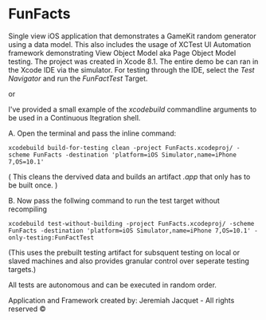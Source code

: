 # FunFacts
Single view iOS application that demonstrates a GameKit random generator using a data model.
This also includes the usage of XCTest UI Automation framework demonstrating View Object Model aka Page Object Model testing. 
The project was created in Xcode 8.1. The entire demo be can ran in the Xcode IDE via the simulator. For testing through the IDE, select the *Test Navigator* and run the *FunFactTest* Target.

or

I've provided a small example of the *xcodebuild* commandline arguments to be used in a Continuous Itegration shell.

A. Open the terminal and pass the inline command:
  
`xcodebuild build-for-testing clean -project FunFacts.xcodeproj/ -scheme FunFacts -destination 'platform=iOS Simulator,name=iPhone 7,OS=10.1'`

  ( This cleans the dervived data and builds an artifact *.app* that only has to be built once. )

B. Now pass the follwing command to run the test target without recompiling

`xcodebuild test-without-building -project FunFacts.xcodeproj/ -scheme FunFacts -destination 'platform=iOS Simulator,name=iPhone 7,OS=10.1' -only-testing:FunFactTest`

  (This uses the prebuilt testing artifact for subsquent testing on local or slaved machines and also provides granular control over seperate testing targets.)

All tests are autonomous and can be executed in random order.

Application and Framework created by:
Jeremiah Jacquet - All rights reserved ©
